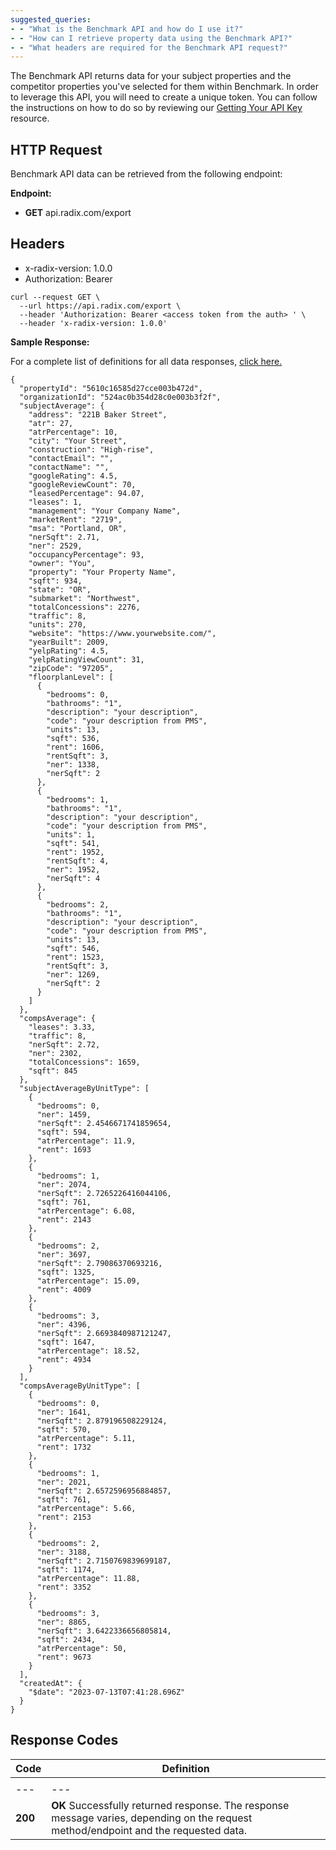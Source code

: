 ```yaml
---
suggested_queries:
- - "What is the Benchmark API and how do I use it?"
- - "How can I retrieve property data using the Benchmark API?"
- - "What headers are required for the Benchmark API request?"
---
```

The Benchmark API returns data for your subject properties and the competitor properties you've selected for them within Benchmark. In order to leverage this API, you will need to create a unique token. You can follow the instructions on how to do so by reviewing our [Getting Your API Key](https://help.radix.com/hc/en-us/articles/17014663521037) resource.

## HTTP Request

Benchmark API data can be retrieved from the following endpoint:

**Endpoint:**

* **GET** api.radix.com/export

## Headers

+ x-radix-version: 1.0.0
+ Authorization: Bearer <Access Token>

```
curl --request GET \
  --url https://api.radix.com/export \
  --header 'Authorization: Bearer <access token from the auth> ' \
  --header 'x-radix-version: 1.0.0'
```

**Sample Response:**

For a complete list of definitions for all data responses, [click here.](https://help.radix.com/hc/en-us/articles/17703147105421)

```
{
  "propertyId": "5610c16585d27cce003b472d",
  "organizationId": "524ac0b354d28c0e003b3f2f",
  "subjectAverage": {
    "address": "221B Baker Street",
    "atr": 27,
    "atrPercentage": 10,
    "city": "Your Street",
    "construction": "High-rise",
    "contactEmail": "",
    "contactName": "",
    "googleRating": 4.5,
    "googleReviewCount": 70,
    "leasedPercentage": 94.07,
    "leases": 1,
    "management": "Your Company Name",
    "marketRent": "2719",
    "msa": "Portland, OR",
    "nerSqft": 2.71,
    "ner": 2529,
    "occupancyPercentage": 93,
    "owner": "You",
    "property": "Your Property Name",
    "sqft": 934,
    "state": "OR",
    "submarket": "Northwest",
    "totalConcessions": 2276,
    "traffic": 8,
    "units": 270,
    "website": "https://www.yourwebsite.com/",
    "yearBuilt": 2009,
    "yelpRating": 4.5,
    "yelpRatingViewCount": 31,
    "zipCode": "97205",
    "floorplanLevel": [
      {
        "bedrooms": 0,
        "bathrooms": "1",
        "description": "your description",
        "code": "your description from PMS",
        "units": 13,
        "sqft": 536,
        "rent": 1606,
        "rentSqft": 3,
        "ner": 1338,
        "nerSqft": 2
      },
      {
        "bedrooms": 1,
        "bathrooms": "1",
        "description": "your description",
        "code": "your description from PMS",
        "units": 1,
        "sqft": 541,
        "rent": 1952,
        "rentSqft": 4,
        "ner": 1952,
        "nerSqft": 4
      },
      {
        "bedrooms": 2,
        "bathrooms": "1",
        "description": "your description",
        "code": "your description from PMS",
        "units": 13,
        "sqft": 546,
        "rent": 1523,
        "rentSqft": 3,
        "ner": 1269,
        "nerSqft": 2
      }
    ]
  },
  "compsAverage": {
    "leases": 3.33,
    "traffic": 8,
    "nerSqft": 2.72,
    "ner": 2302,
    "totalConcessions": 1659,
    "sqft": 845
  },
  "subjectAverageByUnitType": [
    {
      "bedrooms": 0,
      "ner": 1459,
      "nerSqft": 2.4546671741859654,
      "sqft": 594,
      "atrPercentage": 11.9,
      "rent": 1693
    },
    {
      "bedrooms": 1,
      "ner": 2074,
      "nerSqft": 2.7265226416044106,
      "sqft": 761,
      "atrPercentage": 6.08,
      "rent": 2143
    },
    {
      "bedrooms": 2,
      "ner": 3697,
      "nerSqft": 2.79086370693216,
      "sqft": 1325,
      "atrPercentage": 15.09,
      "rent": 4009
    },
    {
      "bedrooms": 3,
      "ner": 4396,
      "nerSqft": 2.6693840987121247,
      "sqft": 1647,
      "atrPercentage": 18.52,
      "rent": 4934
    }
  ],
  "compsAverageByUnitType": [
    {
      "bedrooms": 0,
      "ner": 1641,
      "nerSqft": 2.879196508229124,
      "sqft": 570,
      "atrPercentage": 5.11,
      "rent": 1732
    },
    {
      "bedrooms": 1,
      "ner": 2021,
      "nerSqft": 2.6572596956884857,
      "sqft": 761,
      "atrPercentage": 5.66,
      "rent": 2153
    },
    {
      "bedrooms": 2,
      "ner": 3188,
      "nerSqft": 2.7150769839699187,
      "sqft": 1174,
      "atrPercentage": 11.88,
      "rent": 3352
    },
    {
      "bedrooms": 3,
      "ner": 8865,
      "nerSqft": 3.6422336656805814,
      "sqft": 2434,
      "atrPercentage": 50,
      "rent": 9673
    }
  ],
  "createdAt": {
    "$date": "2023-07-13T07:41:28.696Z"
  }
}
```

## Response Codes

| Code | Definition |
| --- | --- |
|  |  |
| --- | --- |
| **200** | **OK**  Successfully returned response. The response message varies, depending on the request method/endpoint and the requested data. |